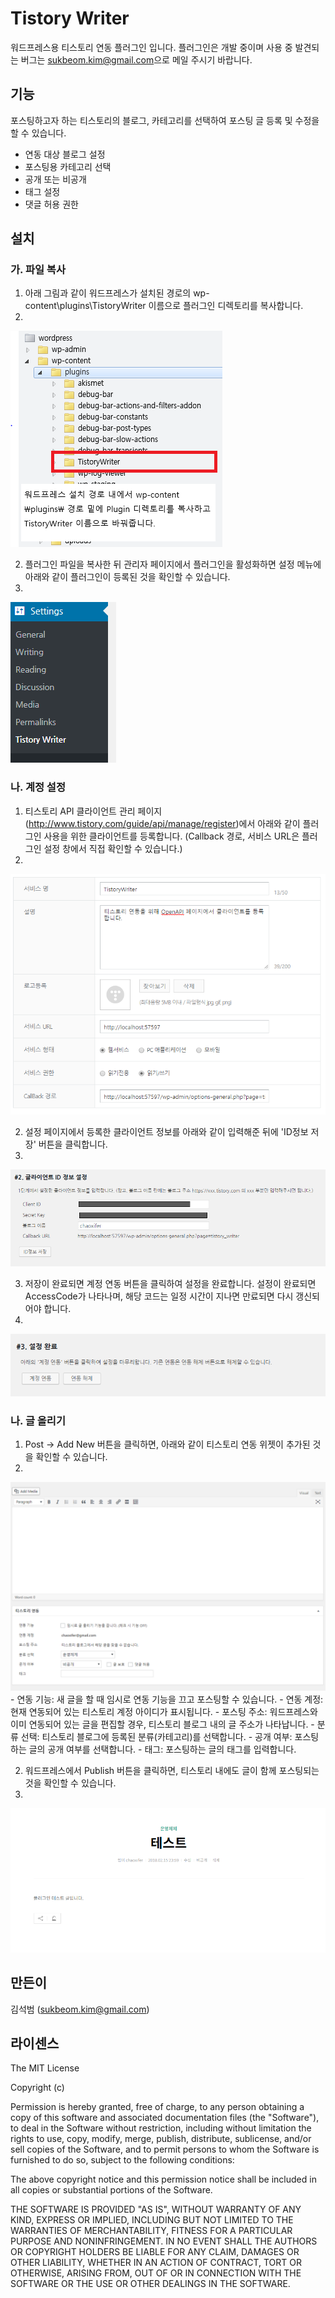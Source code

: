 # Tistory Writer
워드프레스용 티스토리 연동 플러그인 입니다.
플러그인은 개발 중이며 사용 중 발견되는 버그는 <sukbeom.kim@gmail.com>으로 메일 주시기 바랍니다.

## 기능
포스팅하고자 하는 티스토리의 블로그, 카테고리를 선택하여 포스팅 글 등록 및 수정을 할 수 있습니다.
* 연동 대상 블로그 설정
* 포스팅용 카테고리 선택
* 공개 또는 비공개
* 태그 설정
* 댓글 허용 권한

## 설치
### 가. 파일 복사
1. 아래 그림과 같이 워드프레스가 설치된 경로의 wp-content\plugins\TistoryWriter 이름으로 플러그인 디렉토리를 복사합니다.
2. 
![](https://github.com/seokbeomKim/TistoryWriter/blob/asset/installPath.PNG?raw=true?style=centerme)

2. 플러그인 파일을 복사한 뒤 관리자 페이지에서 플러그인을 활성화하면 설정 메뉴에 아래와 같이 플러그인이 등록된 것을 확인할 수 있습니다.
3. 
![](https://github.com/seokbeomKim/TistoryWriter/blob/asset/step0.png?raw=true)

### 나. 계정 설정
1. 티스토리 API 클라이언트 관리 페이지(http://www.tistory.com/guide/api/manage/register)에서 아래와 같이 플러그인 사용을 위한 클라이언트를 등록합니다. (Callback 경로, 서비스 URL은 플러그인 설정 창에서 직접 확인할 수 있습니다.)
2. 
![](https://github.com/seokbeomKim/TistoryWriter/blob/asset/step1.PNG?raw=true)

2. 설정 페이지에서 등록한 클라이언트 정보를 아래와 같이 입력해준 뒤에 'ID정보 저장' 버튼을 클릭합니다.
3. 
![](https://github.com/seokbeomKim/TistoryWriter/blob/asset/step2.PNG?raw=true)

3. 저장이 완료되면 계정 연동 버튼을 클릭하여 설정을 완료합니다. 설정이 완료되면 AccessCode가 나타나며, 해당 코드는 일정 시간이 지나면 만료되면 다시 갱신되어야 합니다.
4. 
![](https://github.com/seokbeomKim/TistoryWriter/blob/asset/step3.PNG?raw=true)

### 나. 글 올리기
1. Post -> Add New 버튼을 클릭하면, 아래와 같이 티스토리 연동 위젯이 추가된 것을 확인할 수 있습니다.
2. 
![](https://github.com/seokbeomKim/TistoryWriter/blob/asset/step4.PNG?raw=true)
    - 연동 기능: 새 글을 할 때 임시로 연동 기능을 끄고 포스팅할 수 있습니다.
    - 연동 계정: 현재 연동되어 있는 티스토리 계정 아이디가 표시됩니다.
    - 포스팅 주소: 워드프레스와 이미 연동되어 있는 글을 편집할 경우, 티스토리 블로그 내의 글 주소가 나타납니다.
    - 분류 선택: 티스토리 블로그에 등록된 분류(카테고리)를 선택합니다.
    - 공개 여부: 포스팅하는 글의 공개 여부를 선택합니다.
    - 태그: 포스팅하는 글의 태그를 입력합니다.

2. 워드프레스에서 Publish 버튼을 클릭하면, 티스토리 내에도 글이 함께 포스팅되는 것을 확인할 수 있습니다.
3. 
![](https://github.com/seokbeomKim/TistoryWriter/blob/asset/step6.PNG?raw=true)


## 만든이
김석범 (<sukbeom.kim@gmail.com>)

## 라이센스
The MIT License

Copyright (c) <year> <copyright holders>

Permission is hereby granted, free of charge, to any person obtaining a copy
of this software and associated documentation files (the "Software"), to deal
in the Software without restriction, including without limitation the rights
to use, copy, modify, merge, publish, distribute, sublicense, and/or sell
copies of the Software, and to permit persons to whom the Software is
furnished to do so, subject to the following conditions:

The above copyright notice and this permission notice shall be included in
all copies or substantial portions of the Software.

THE SOFTWARE IS PROVIDED "AS IS", WITHOUT WARRANTY OF ANY KIND, EXPRESS OR
IMPLIED, INCLUDING BUT NOT LIMITED TO THE WARRANTIES OF MERCHANTABILITY,
FITNESS FOR A PARTICULAR PURPOSE AND NONINFRINGEMENT. IN NO EVENT SHALL THE
AUTHORS OR COPYRIGHT HOLDERS BE LIABLE FOR ANY CLAIM, DAMAGES OR OTHER
LIABILITY, WHETHER IN AN ACTION OF CONTRACT, TORT OR OTHERWISE, ARISING FROM,
OUT OF OR IN CONNECTION WITH THE SOFTWARE OR THE USE OR OTHER DEALINGS IN
THE SOFTWARE.
